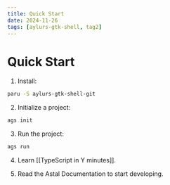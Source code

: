 ```yaml
---
title: Quick Start
date: 2024-11-26
tags: [aylurs-gtk-shell, tag2]
---
```


# Quick Start

1. Install:

```bash
paru -S aylurs-gtk-shell-git
```

2. Initialize a project:

```bash
ags init
```

3. Run the project:

```bash
ags run
```

4. Learn [[TypeScript in Y minutes]].

5. Read the Astal Documentation to start developing.
